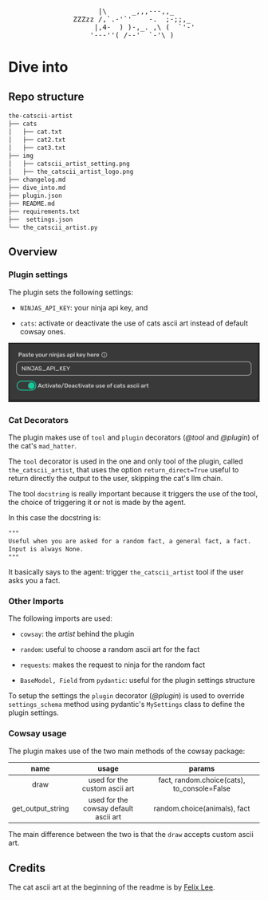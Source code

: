 <pre style="display: flex; justify-content: center;">
      |\      _,,,---,,_
ZZZzz /,`.-'`'    -.  ;-;;,_
     |,4-  ) )-,_. ,\ (  `'-'
    '---''(_/--'  `-'\_)
</pre>
# Dive into

## Repo structure

```
the-catscii-artist
├── cats
│   ├── cat.txt
│   ├── cat2.txt
│   ├── cat3.txt
├── img
│   ├── catscii_artist_setting.png
│   ├── the_catscii_artist_logo.png
├── changelog.md
├── dive_into.md
├── plugin.json
├── README.md
├── requirements.txt
├──  settings.json
└── the_catscii_artist.py

```

## Overview

### Plugin settings

The plugin sets the following settings:

- `NINJAS_API_KEY`: your ninja api key, and

- `cats`: activate or deactivate the use of cats ascii art instead of default cowsay ones.

<p>
  <img src="https://github.com/kodaline/the-catSCII-artist/blob/develop/img/the_catscii_artist_settings.png"/>
</p>

### Cat Decorators

The plugin makes use of `tool` and `plugin` decorators (*@tool* and *@plugin*) of the cat's `mad_hatter`.

The `tool` decorator is used in the one and only tool of the plugin, called `the_catscii_artist`, that uses the option `return_direct=True` useful to return directly the output to the user, skipping the cat's llm chain.

The tool `docstring` is really important because it triggers the use of the tool, the choice of triggering it or not is made by the agent.

In this case the docstring is:

```
"""
Useful when you are asked for a random fact, a general fact, a fact.
Input is always None.
"""
```

It basically says to the agent: trigger `the_catscii_artist` tool if the user asks you a fact.

### Other Imports

The following imports are used:

- `cowsay`: the *artist* behind the plugin

- `random`: useful to choose a random ascii art for the fact

- `requests`: makes the request to ninja for the random fact

- `BaseModel, Field` from `pydantic`: useful for the plugin settings structure

To setup the settings the `plugin` decorator (*@plugin*) is used to override `settings_schema` method using pydantic's `MySettings` class to define the plugin settings.

### Cowsay usage

The plugin makes use of the two main methods of the cowsay package:

|        name       |                 usage                 |                    params                   |
|:-----------------:|:-------------------------------------:|:-------------------------------------------:|
|        draw       |     used for the custom ascii art     | fact, random.choice(cats), to_console=False |
| get_output_string | used for the cowsay default ascii art |         random.choice(animals), fact        |

The main difference between the two is that the `draw` accepts custom ascii art.

## Credits

The cat ascii art at the beginning of the readme is by [Felix Lee](https://montcs.bloomu.edu/Graphics/ascii-art.html).